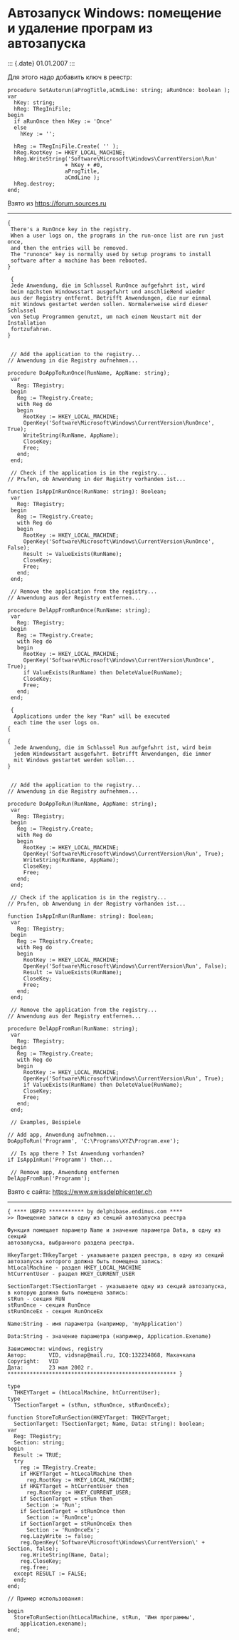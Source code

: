Автозапуск Windows: помещение и удаление програм из автозапуска
===============================================================

::: {.date}
01.01.2007
:::

Для этого надо добавить ключ в реестр:

    procedure SetAutorun(aProgTitle,aCmdLine: string; aRunOnce: boolean ); 
    var 
      hKey: string; 
      hReg: TRegIniFile; 
    begin 
      if aRunOnce then hKey := 'Once' 
      else 
        hKey := ''; 
     
      hReg := TRegIniFile.Create( '' ); 
      hReg.RootKey := HKEY_LOCAL_MACHINE; 
      hReg.WriteString('Software\Microsoft\Windows\CurrentVersion\Run' 
                      + hKey + #0, 
                      aProgTitle, 
                      aCmdLine ); 
      hReg.destroy; 
    end;

Взято из <https://forum.sources.ru>

------------------------------------------------------------------------

    { 
     There's a RunOnce key in the registry. 
     When a user logs on, the programs in the run-once list are run just once, 
     and then the entries will be removed. 
     The "runonce" key is normally used by setup programs to install 
     software after a machine has been rebooted. 
    }
     
     { 
     Jede Anwendung, die im Schlьssel RunOnce aufgefьhrt ist, wird 
     beim nдchsten Windowsstart ausgefьhrt und anschlieЯend wieder 
     aus der Registry entfernt. Betrifft Anwendungen, die nur einmal 
     mit Windows gestartet werden sollen. Normalerweise wird dieser Schlьssel 
     von Setup Programmen genutzt, um nach einem Neustart mit der Installation 
     fortzufahren. 
    }
     
     
     // Add the application to the registry... 
    // Anwendung in die Registry aufnehmen... 
     
    procedure DoAppToRunOnce(RunName, AppName: string);
     var
       Reg: TRegistry;
     begin
       Reg := TRegistry.Create;
       with Reg do
       begin
         RootKey := HKEY_LOCAL_MACHINE;
         OpenKey('Software\Microsoft\Windows\CurrentVersion\RunOnce', True);
         WriteString(RunName, AppName);
         CloseKey;
         Free;
       end;
     end;
     
     // Check if the application is in the registry... 
    // Prьfen, ob Anwendung in der Registry vorhanden ist... 
     
    function IsAppInRunOnce(RunName: string): Boolean;
     var
       Reg: TRegistry;
     begin
       Reg := TRegistry.Create;
       with Reg do
       begin
         RootKey := HKEY_LOCAL_MACHINE;
         OpenKey('Software\Microsoft\Windows\CurrentVersion\RunOnce', False);
         Result := ValueExists(RunName);
         CloseKey;
         Free;
       end;
     end;
     
     // Remove the application from the registry... 
    // Anwendung aus der Registry entfernen... 
     
    procedure DelAppFromRunOnce(RunName: string);
     var
       Reg: TRegistry;
     begin
       Reg := TRegistry.Create;
       with Reg do
       begin
         RootKey := HKEY_LOCAL_MACHINE;
         OpenKey('Software\Microsoft\Windows\CurrentVersion\RunOnce', True);
         if ValueExists(RunName) then DeleteValue(RunName);
         CloseKey;
         Free;
       end;
     end;
     
     { 
      Applications under the key "Run" will be executed 
      each time the user logs on. 
    { 
     
    { 
      Jede Anwendung, die im Schlьssel Run aufgefьhrt ist, wird beim 
      jedem Windowsstart ausgefьhrt. Betrifft Anwendungen, die immer 
      mit Windows gestartet werden sollen... 
    }
     
     
     // Add the application to the registry... 
    // Anwendung in die Registry aufnehmen... 
     
    procedure DoAppToRun(RunName, AppName: string);
     var
       Reg: TRegistry;
     begin
       Reg := TRegistry.Create;
       with Reg do
       begin
         RootKey := HKEY_LOCAL_MACHINE;
         OpenKey('Software\Microsoft\Windows\CurrentVersion\Run', True);
         WriteString(RunName, AppName);
         CloseKey;
         Free;
       end;
     end;
     
     // Check if the application is in the registry... 
    // Prьfen, ob Anwendung in der Registry vorhanden ist... 
     
    function IsAppInRun(RunName: string): Boolean;
     var
       Reg: TRegistry;
     begin
       Reg := TRegistry.Create;
       with Reg do
       begin
         RootKey := HKEY_LOCAL_MACHINE;
         OpenKey('Software\Microsoft\Windows\CurrentVersion\Run', False);
         Result := ValueExists(RunName);
         CloseKey;
         Free;
       end;
     end;
     
     // Remove the application from the registry... 
    // Anwendung aus der Registry entfernen... 
     
    procedure DelAppFromRun(RunName: string);
     var
       Reg: TRegistry;
     begin
       Reg := TRegistry.Create;
       with Reg do
       begin
         RootKey := HKEY_LOCAL_MACHINE;
         OpenKey('Software\Microsoft\Windows\CurrentVersion\Run', True);
         if ValueExists(RunName) then DeleteValue(RunName);
         CloseKey;
         Free;
       end;
     end;
     
     // Examples, Beispiele 
     
    // Add app, Anwendung aufnehmen... 
    DoAppToRun('Programm', 'C:\Programs\XYZ\Program.exe');
     
     // Is app there ? Ist Anwendung vorhanden? 
    if IsAppInRun('Programm') then...
     
     // Remove app, Anwendung entfernen 
    DelAppFromRun('Programm');

Взято с сайта: <https://www.swissdelphicenter.ch>

------------------------------------------------------------------------

    { **** UBPFD *********** by delphibase.endimus.com ****
    >> Помещение записи в одну из секций автозапуска реестра
     
    Функция помещает параметр Name и значение параметра Data, в одну из секций
    автозапуска, выбранного раздела реестра.
     
    HkeyTarget:THkeyTarget - указываете раздел реестра, в одну из секций
    автозапуска которого должна быть помещена запись:
    htLocalMachine - раздел HKEY_LOCAL_MACHINE
    htCurrentUser - раздел HKEY_CURRENT_USER
     
    SectionTarget:TSectionTarget - указываете одну из секций автозапуска,
    в которую должна быть помещена запись:
    stRun - секция RUN
    stRunOnce - секция RunOnce
    stRunOnceEx - секция RunOnceEx
     
    Name:String - имя параметра (например, 'myApplication')
     
    Data:String - значение параметра (например, Application.Exename)
     
    Зависимости: windows, registry
    Автор:       VID, vidsnap@mail.ru, ICQ:132234868, Махачкала
    Copyright:   VID
    Дата:        23 мая 2002 г.
    ***************************************************** }
     
    type
      THKEYTarget = (htLocalMachine, htCurrentUser);
    type
      TSectionTarget = (stRun, stRunOnce, stRunOnceEx);
     
    function StoreToRunSection(HKEYTarget: THKEYTarget;
      SectionTarget: TSectionTarget; Name, Data: string): boolean;
    var
      Reg: TRegistry;
      Section: string;
    begin
      Result := TRUE;
      try
        reg := TRegistry.Create;
        if HKEYTarget = htLocalMachine then
          reg.RootKey := HKEY_LOCAL_MACHINE;
        if HKEYTarget = htCurrentUser then
          reg.RootKey := HKEY_CURRENT_USER;
        if SectionTarget = stRun then
          Section := 'Run';
        if SectionTarget = stRunOnce then
          Section := 'RunOnce';
        if SectionTarget = stRunOnceEx then
          Section := 'RunOnceEx';
        reg.LazyWrite := false;
        reg.OpenKey('Software\Microsoft\Windows\CurrentVersion\' + Section, false);
        reg.WriteString(Name, Data);
        reg.CloseKey;
        reg.free;
      except RESULT := FALSE;
      end;
    end;
     
    // Пример использования:
     
    begin
      StoreToRunSection(htLocalMachine, stRun, 'Имя программы',
        application.exename);
    end;
